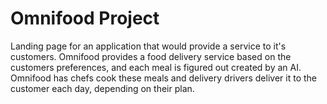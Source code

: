 # Omnifood Project

Landing page for an application that would provide a service to it's customers. Omnifood provides a food delivery service based on the customers preferences, and each meal is figured out created by an AI. Omnifood has chefs cook these meals and delivery drivers deliver it to the customer each day, depending on their plan.
